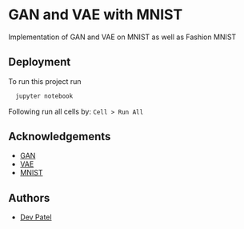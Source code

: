 
# GAN and VAE with MNIST

Implementation of GAN and VAE on MNIST as well as Fashion MNIST


## Deployment

To run this project run

```bash
  jupyter notebook
```

Following run all cells by: `Cell > Run All`

## Acknowledgements

 - [GAN](https://en.wikipedia.org/wiki/Generative_adversarial_network)
 - [VAE](https://en.wikipedia.org/wiki/Variational_autoencoder)
 - [MNIST](https://en.wikipedia.org/wiki/MNIST_database)


## Authors

- [Dev Patel](https://www.github.com/d3v-26)

